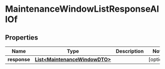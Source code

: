 

# MaintenanceWindowListResponseAllOf


## Properties

Name | Type | Description | Notes
------------ | ------------- | ------------- | -------------
**response** | [**List&lt;MaintenanceWindowDTO&gt;**](MaintenanceWindowDTO.md) |  |  [optional]



